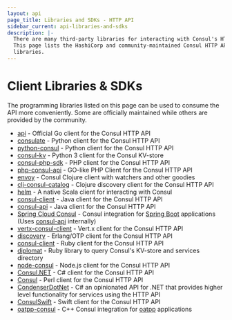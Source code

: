 ```yaml
---
layout: api
page_title: Libraries and SDKs - HTTP API
sidebar_current: api-libraries-and-sdks
description: |-
  There are many third-party libraries for interacting with Consul's HTTP API.
  This page lists the HashiCorp and community-maintained Consul HTTP API client
  libraries.
---
```


# Client Libraries & SDKs

The programming libraries listed on this page can be used to consume the API
more conveniently. Some are officially maintained while others are provided by
the community.

<ul>
  <li>
    <a href="https://github.com/hashicorp/consul/tree/master/api">api</a> - Official Go client for the Consul HTTP API
  </li>
  <li>
    <a href="https://github.com/gmr/consulate">consulate</a> - Python client for the Consul HTTP API
  </li>
  <li>
    <a href="https://github.com/cablehead/python-consul">python-consul</a> - Python client for the Consul HTTP API
  </li>
  <li>
    <a href="https://github.com/vdloo/consul-kv">consul-kv</a> - Python 3 client for the Consul KV-store
  </li>
  <li>
    <a href="https://github.com/sensiolabs/consul-php-sdk">consul-php-sdk</a> - PHP client for the Consul HTTP API
  </li>
  <li>
    <a href="https://github.com/dcarbone/php-consul-api">php-consul-api</a> - GO-like PHP Client for the Consul HTTP API
  </li>
  <li>
    <a href="https://github.com/tolitius/envoy">envoy</a> - Consul Clojure client with watchers and other goodies
  </li>
  <li>
    <a href="https://github.com/hadielmougy/clj-consul-catalog">clj-consul-catalog</a> - Clojure discovery client for the Consul HTTP API
  </li>
  <li>
    <a href="https://github.com/Verizon/helm">helm</a> - A native Scala client for interacting with Consul
  </li>
  <li>
    <a href="https://github.com/rickfast/consul-client">consul-client</a> - Java client for the Consul HTTP API
  </li>
  <li>
    <a href="https://github.com/Ecwid/consul-api">consul-api</a> - Java client for the Consul HTTP API
  </li>
   <li>
   <a href="http://cloud.spring.io/spring-cloud-consul/">Spring Cloud Consul</a> - Consul integration for <a href="https://projects.spring.io/spring-boot/">Spring Boot</a> applications (Uses
    <a href="https://github.com/Ecwid/consul-api">consul-api</a> internally)
  </li>
  <li>
    <a href="https://github.com/vert-x3/vertx-consul-client">vertx-consul-client</a> - Vert.x client for the Consul HTTP API
  </li>
  <li>
    <a href="https://github.com/undeadlabs/discovery">discovery</a> - Erlang/OTP client for the Consul HTTP API
  </li>
  <li>
    <a href="https://github.com/xaviershay/consul-client">consul-client</a> - Ruby client for the Consul HTTP API
  </li>
  <li>
    <a href="https://github.com/WeAreFarmGeek/diplomat">diplomat</a> - Ruby library to query Consul's KV-store and services directory
  </li>
  <li>
    <a href="https://www.npmjs.com/package/consul">node-consul</a> - Node.js client for the Consul HTTP API
  </li>
  <li>
    <a href="https://www.nuget.org/packages/Consul">Consul.NET</a> - C# client for the Consul HTTP API
  </li>
  <li>
    <a href="https://metacpan.org/pod/Consul">Consul</a> - Perl client for the Consul HTTP API
  </li>
  <li>
    <a href="https://github.com/Drawaes/CondenserDotNet">CondenserDotNet</a> - C# an opinionated API for .NET that provides higher level functionality for services using the HTTP API
  </li>
  <li>
    <a href="https://github.com/cpageler93/ConsulSwift">ConsulSwift</a> - Swift client for the Consul HTTP API
  </li>
  <li>
    <a href="https://github.com/oatpp/oatpp-consul">oatpp-consul</a> - C++ Consul integration for <a href="https://oatpp.io/">oatpp</a> applications
  </li>
</ul>
